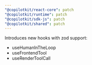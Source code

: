 ```yaml
---
"@copilotkit/react-core": patch
"@copilotkit/runtime": patch
"@copilotkit/sdk-js": patch
"@copilotkit/shared": patch
---
```


Introduces new hooks with zod support:
- useHumanInTheLoop
- useFrontendTool
- useRenderToolCall
